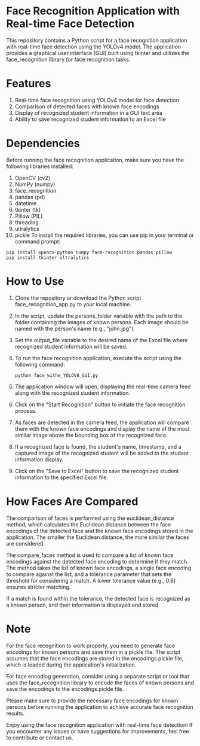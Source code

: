 # Face Recognition Application with Real-time Face Detection

This repository contains a Python script for a face recognition application with real-time face detection using the YOLOv4 model. The application provides a graphical user interface (GUI) built using tkinter and utilizes the face_recognition library for face recognition tasks.


# Features
  1. Real-time face recognition using YOLOv4 model for face detection
  2. Comparison of detected faces with known face encodings
  3. Display of recognized student information in a GUI text area
  4. Ability to save recognized student information to an Excel file

# Dependencies
  Before running the face recognition application, make sure you have the following libraries installed:

  1. OpenCV (cv2)
  2. NumPy (numpy)
  3. face_recognition
  4. pandas (pd)
  5. datetime
  6. tkinter (tk)
  7. Pillow (PIL)
  8. threading
  9. ultralytics
  10. pickle
  To install the required libraries, you can use pip in your terminal or command prompt:

    pip install opencv-python numpy face-recognition pandas pillow
    pip install tkinter ultralytics

# How to Use
  1. Clone the repository or download the Python script face_recognition_app.py to your local machine.

  2. In the script, update the persons_folder variable with the path to the folder containing the images of known persons. Each image should be named with the person's name (e.g., "john.jpg").

  3. Set the output_file variable to the desired name of the Excel file where recognized student information will be saved.

  4. To run the face recognition application, execute the script using the following command:

         python face_withe_YOLOV8_GUI.py
  5. The application window will open, displaying the real-time camera feed along with the recognized student information.

  6. Click on the "Start Recognition" button to initiate the face recognition process.

  7. As faces are detected in the camera feed, the application will compare them with the known face encodings and display the name of the most similar image above the bounding box of the recognized face.

  8. If a recognized face is found, the student's name, timestamp, and a captured image of the recognized student will be added to the student information display.

  9. Click on the "Save to Excel" button to save the recognized student information to the specified Excel file.

# How Faces Are Compared
  The comparison of faces is performed using the euclidean_distance method, which calculates the Euclidean distance between the face encodings of the detected face and the known face encodings stored in the application. The smaller the Euclidean distance, the more similar the faces are considered.
  
  The compare_faces method is used to compare a list of known face encodings against the detected face encoding to determine if they match. The method takes the list of known face encodings, a single face encoding to compare against the list, and a tolerance parameter that sets the threshold for considering a match. A lower tolerance value (e.g., 0.6) ensures stricter matching.
  
  If a match is found within the tolerance, the detected face is recognized as a known person, and their information is displayed and stored.


# Note
  For the face recognition to work properly, you need to generate face encodings for known persons and save them in a pickle file. The script assumes that the face encodings are stored in the encodings.pickle file, which is loaded during the application's initialization.
  
  For face encoding generation, consider using a separate script or tool that uses the face_recognition library to encode the faces of known persons and save the encodings to the encodings.pickle file.
  
  Please make sure to provide the necessary face encodings for known persons before running the application to achieve accurate face recognition results.
  
  Enjoy using the face recognition application with real-time face detection! If you encounter any issues or have suggestions for improvements, feel free to contribute or contact us.
